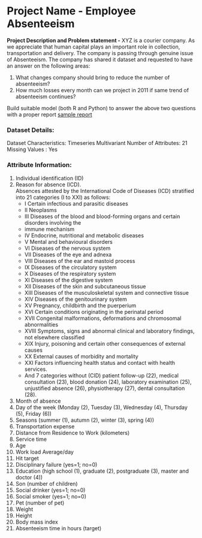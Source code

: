 # Project Name - Employee Absenteeism
__Project Description and Problem statement -__
XYZ is a courier company. As we appreciate that human capital plays an important role in collection, transportation and delivery. The company is passing through genuine issue of Absenteeism. The company has shared it dataset and requested to have an answer on the following areas:
1. What changes company should bring to reduce the number of absenteeism?
2. How much losses every month can we project in 2011 if same trend of
absenteeism continues?

Build suitable model (both R and Python) to answer the above two questions with a proper report [sample report](https://s3-ap-southeast-1.amazonaws.com/edwisor-india-bucket/study-material/data/sample-report.pdf)

### Dataset Details:
Dataset Characteristics: Timeseries Multivariant
Number of Attributes: 21
Missing Values : Yes

### Attribute Information:
1. Individual identification (ID)
2. Reason for absence (ICD). <br>
Absences attested by the International Code of Diseases (ICD) stratified into 21 categories (I to XXI) as follows:
    - I Certain infectious and parasitic diseases
    - II Neoplasms
    - III Diseases of the blood and blood-forming organs and certain disorders involving the
    - immune mechanism
    - IV Endocrine, nutritional and metabolic diseases
    - V Mental and behavioural disorders
    - VI Diseases of the nervous system
    - VII Diseases of the eye and adnexa
    - VIII Diseases of the ear and mastoid process
    - IX Diseases of the circulatory system
    - X Diseases of the respiratory system
    - XI Diseases of the digestive system
    - XII Diseases of the skin and subcutaneous tissue
    - XIII Diseases of the musculoskeletal system and connective tissue
    - XIV Diseases of the genitourinary system
    - XV Pregnancy, childbirth and the puerperium
    - XVI Certain conditions originating in the perinatal period
    - XVII Congenital malformations, deformations and chromosomal abnormalities
    - XVIII Symptoms, signs and abnormal clinical and laboratory findings, not elsewhere classified
    - XIX Injury, poisoning and certain other consequences of external causes
    - XX External causes of morbidity and mortality
    - XXI Factors influencing health status and contact with health services.
    - And 7 categories without (CID) patient follow-up (22), medical consultation (23), blood donation (24), laboratory examination (25), unjustified absence (26), physiotherapy (27), dental consultation (28).
3. Month of absence
4. Day of the week (Monday (2), Tuesday (3), Wednesday (4), Thursday (5), Friday (6))
5. Seasons (summer (1), autumn (2), winter (3), spring (4))
6. Transportation expense
7. Distance from Residence to Work (kilometers)
8. Service time
9. Age
10. Work load Average/day
11. Hit target
12. Disciplinary failure (yes=1; no=0)
13. Education (high school (1), graduate (2), postgraduate (3), master and doctor (4))
14. Son (number of children)
15. Social drinker (yes=1; no=0)
16. Social smoker (yes=1; no=0)
17. Pet (number of pet)
18. Weight
19. Height
20. Body mass index
21. Absenteeism time in hours (target)
